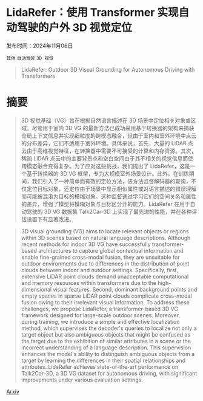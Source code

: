 # LidaRefer：使用 Transformer 实现自动驾驶的户外 3D 视觉定位

发布时间：2024年11月06日

`其他` `自动驾驶` `3D 视觉`

> LidaRefer: Outdoor 3D Visual Grounding for Autonomous Driving with Transformers

# 摘要

> 3D 视觉基础（VG）旨在根据自然语言描述在 3D 场景中定位相关对象或区域。尽管用于室内 3D VG 的最新方法已成功采用基于转换器的架构来捕获全局上下文信息并实现细粒度的跨模态融合，但由于室内和室外环境中点云的分布差异，它们不适用于室外环境。具体来说，首先，大量的 LiDAR 点云由于高维视觉特征，在转换器中需要不可接受的计算和内存资源。其次，稀疏 LiDAR 点云中的主要背景点和空白空间由于其不相关的视觉信息而使跨模态融合变得复杂。为了应对这些挑战，我们提出了 LidaRefer，这是一个基于转换器的 3D VG 框架，专为大规模室外场景设计。此外，在训练期间，我们引入了一种简单而有效的定位方法，该方法监督解码器的查询，不仅定位目标对象，还定位由于场景中显示相似属性或对语言描述的错误理解而可能被混淆为目标的模糊对象。这种监督通过学习它们的空间关系和属性的差异，增强了模型将模糊对象与目标区分开的能力。LidaRefer 在用于自动驾驶的 3D VG 数据集 Talk2Car-3D 上实现了最先进的性能，并在各种评估设置下有显著改进。

> 3D visual grounding (VG) aims to locate relevant objects or regions within 3D scenes based on natural language descriptions. Although recent methods for indoor 3D VG have successfully transformer-based architectures to capture global contextual information and enable fine-grained cross-modal fusion, they are unsuitable for outdoor environments due to differences in the distribution of point clouds between indoor and outdoor settings. Specifically, first, extensive LiDAR point clouds demand unacceptable computational and memory resources within transformers due to the high-dimensional visual features. Second, dominant background points and empty spaces in sparse LiDAR point clouds complicate cross-modal fusion owing to their irrelevant visual information. To address these challenges, we propose LidaRefer, a transformer-based 3D VG framework designed for large-scale outdoor scenes. Moreover, during training, we introduce a simple and effective localization method, which supervises the decoder's queries to localize not only a target object but also ambiguous objects that might be confused as the target due to the exhibition of similar attributes in a scene or the incorrect understanding of a language description. This supervision enhances the model's ability to distinguish ambiguous objects from a target by learning the differences in their spatial relationships and attributes. LidaRefer achieves state-of-the-art performance on Talk2Car-3D, a 3D VG dataset for autonomous driving, with significant improvements under various evaluation settings.

[Arxiv](https://arxiv.org/abs/2411.04351)